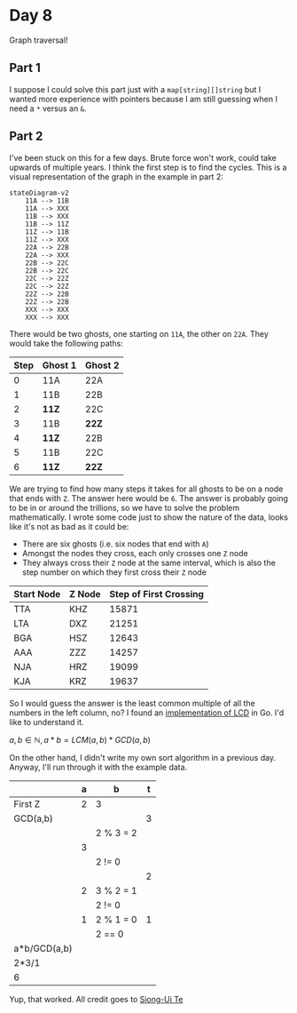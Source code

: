 # Day 8

Graph traversal!

## Part 1

I suppose I could solve this part just with a `map[string][]string` but I wanted more experience with pointers because I am still guessing when I need a `*` versus an `&`.

## Part 2

I've been stuck on this for a few days. Brute force won't work, could take upwards of multiple years. I think the first step is to find the cycles. This is a visual representation of the graph in the example in part 2:

```mermaid
stateDiagram-v2
    11A --> 11B
    11A --> XXX
    11B --> XXX
    11B --> 11Z
    11Z --> 11B
    11Z --> XXX
    22A --> 22B
    22A --> XXX
    22B --> 22C
    22B --> 22C
    22C --> 22Z
    22C --> 22Z
    22Z --> 22B
    22Z --> 22B
    XXX --> XXX
    XXX --> XXX
```

There would be two ghosts, one starting on `11A`, the other on `22A`. They would take the following paths:

| Step | Ghost 1 | Ghost 2 |
| ---- | ------- | ------- |
| 0    | 11A     | 22A     |
| 1    | 11B     | 22B     |
| 2    | **11Z** | 22C     |
| 3    | 11B     | **22Z** |
| 4    | **11Z** | 22B     |
| 5    | 11B     | 22C     |
| 6    | **11Z** | **22Z** |

We are trying to find how many steps it takes for all ghosts to be on a node that ends with `Z`. The answer here would be `6`. The answer is probably going to be in or around the trillions, so we have to solve the problem mathematically. I wrote some code just to show the nature of the data, looks like it's not as bad as it could be:

* There are six ghosts (i.e. six nodes that end with `A`)
* Amongst the nodes they cross, each only crosses one `Z` node
* They always cross their `Z` node at the same interval, which is also the step number on which they first cross their `Z` node

| Start Node | Z Node | Step of First Crossing |
| ---------- | ------ | ---------------------- |
| TTA        | KHZ    | 15871                  |
| LTA        | DXZ    | 21251                  |
| BGA        | HSZ    | 12643                  |
| AAA        | ZZZ    | 14257                  |
| NJA        | HRZ    | 19099                  |
| KJA        | KRZ    | 19637                  |

So I would guess the answer is the least common multiple of all the numbers in the left column, no? I found an [implementation of LCD](https://siongui.github.io/2017/06/03/go-find-lcm-by-gcd/) in Go. I'd like to understand it.

$a, b ∈ ℕ, a*b = LCM(a, b)*GCD(a, b)$

On the other hand, I didn't write my own sort algorithm in a previous day. Anyway, I'll run through it with the example data.

|              | a   | b         | t   |
| ------------ | --- | --------- | --- |
| First Z      | 2   | 3         |     |
| GCD(a,b)     |     |           | 3   |
|              |     | 2 % 3 = 2 |     |
|              | 3   |           |     |
|              |     | 2 != 0    |     |
|              |     |           | 2   |
|              | 2   | 3 % 2 = 1 |     |
|              |     | 2 != 0    |     |
|              | 1   | 2 % 1 = 0 | 1   |
|              |     | 2 == 0    |     |
| a*b/GCD(a,b) |     |           |     |
| 2*3/1        |     |           |     |
| 6            |     |           |     |

Yup, that worked. All credit goes to [Siong-Ui Te](https://github.com/siongui)